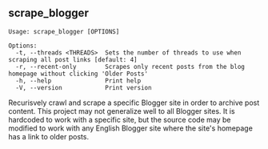 ## scrape_blogger

```text
Usage: scrape_blogger [OPTIONS]

Options:
  -t, --threads <THREADS>  Sets the number of threads to use when scraping all post links [default: 4]
  -r, --recent-only        Scrapes only recent posts from the blog homepage without clicking 'Older Posts'
  -h, --help               Print help
  -V, --version            Print version
```

Recurisvely crawl and scrape a specific Blogger site in order to archive post content. This project may not generalize well to all Blogger sites. It is hardcoded to work with a specific site, but the source code may be modified to work with any English Blogger site where the site's homepage has a link to older posts. 
